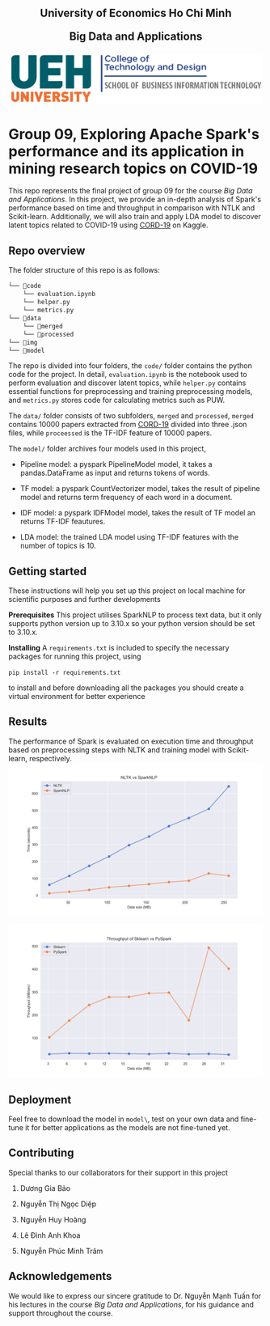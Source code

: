 <h2 align="center"><strong>University of Economics Ho Chi Minh 

Big Data and Applications 
</strong></h2>

<p align="center">
  <img src="./img/UEH-Tech School.png" width="500">
</p>


# Group 09, Exploring Apache Spark's performance and its application in mining research topics on COVID-19

This repo represents the final project of group 09 for the course *Big Data and Applications*. In this project, we provide an in-depth analysis of Spark's performance based on time and throughput in comparison with NTLK and Scikit-learn. Additionally, we will also train and apply LDA model to discover latent topics related to COVID-19 using [CORD-19](https://www.kaggle.com/datasets/allen-institute-for-ai/CORD-19-research-challenge) on Kaggle.


## Repo overview
The folder structure of this repo is as follows:
```
└── 📁code
    └── evaluation.ipynb
    └── helper.py
    └── metrics.py
└── 📁data
    └── 📁merged
    └── 📁processed
└── 📁img
└── 📁model
```

The repo is divided into four folders, the `code/` folder contains the python code for the project. In detail, `evaluation.ipynb` is the notebook used to perform evaluation and discover latent topics, while `helper.py` contains essential functions for preprocessing and training preprocessing models, and `metrics.py` stores code for calculating metrics such as PUW.

The `data/` folder consists of two subfolders, `merged` and `processed`, `merged` contains 10000 papers extracted from [CORD-19](https://www.kaggle.com/datasets/allen-institute-for-ai/CORD-19-research-challenge) divided into three .json files, while `proceessed` is the TF-IDF feature of 10000 papers.


The `model/` folder archives four models used in this project,

- Pipeline model: a pyspark PipelineModel model, it takes a pandas.DataFrame as input and returns tokens of words.

- TF model: a pyspark CountVectorizer model, takes the result of pipeline model and returns term frequency of each word in a document.

- IDF model: a pyspark IDFModel model, takes the result of TF model an returns TF-IDF feautures.

- LDA model: the trained LDA model using TF-IDF features with the number of topics is 10.

## Getting started
These instructions will help you set up this project on local machine for scientific purposes and further developments

**Prerequisites**
This project utilises SparkNLP to process text data, but it only supports python version up to 3.10.x so your python version should be set to 3.10.x.

**Installing**
A `requirements.txt` is included to specify the necessary packages for running this project, using

`pip install -r requirements.txt`

to install and before downloading all the packages you should create a virtual environment for better experience

## Results
The performance of Spark is evaluated on execution time and throughput based on preprocessing steps with NLTK and training model with Scikit-learn, respectively.
![Execution time, NLTK and SparkNLP](./img/nltk_sparknlp.png)

![Throughput, Scikit-learn and PySpark](./img/sklearn_pyspark_throughput.png)

## Deployment 
Feel free to download the model in `model\`, test on your own data and fine-tune it for better applications as the models are not fine-tuned yet.

## Contributing
Special thanks to our collaborators for their support in this project

1. Dương Gia Bảo

2. Nguyễn Thị Ngọc Diệp

3. Nguyễn Huy Hoàng

4. Lê Đình Anh Khoa 

5. Nguyễn Phúc Minh Trâm

## Acknowledgements
We would like to express our sincere gratitude to Dr. Nguyễn Mạnh Tuấn for his lectures in the course *Big Data and Applications*, for his guidance and support throughout the course. 